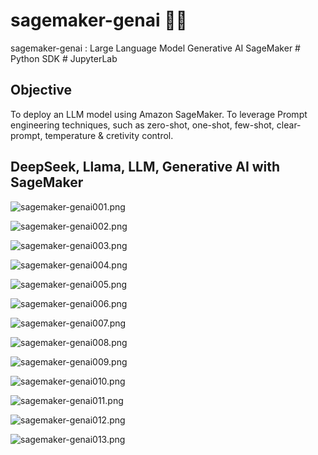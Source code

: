 # sagemaker-genai 🐋🐪
sagemaker-genai : Large Language Model Generative AI SageMaker # Python SDK # JupyterLab


## Objective
To deploy an LLM model using Amazon SageMaker. 
To leverage Prompt engineering techniques, 
such as zero-shot, one-shot, few-shot, clear-prompt, temperature & cretivity control.


## DeepSeek, Llama, LLM, Generative AI with SageMaker

![sagemaker-genai001.png](./media/sagemaker-genai001.png)

![sagemaker-genai002.png](./media/sagemaker-genai002.png)

![sagemaker-genai003.png](./media/sagemaker-genai003.png)

![sagemaker-genai004.png](./media/sagemaker-genai004.png)

![sagemaker-genai005.png](./media/sagemaker-genai005.png)

![sagemaker-genai006.png](./media/sagemaker-genai006.png)

![sagemaker-genai007.png](./media/sagemaker-genai007.png)

![sagemaker-genai008.png](./media/sagemaker-genai008.png)

![sagemaker-genai009.png](./media/sagemaker-genai009.png)

![sagemaker-genai010.png](./media/sagemaker-genai010.png)

![sagemaker-genai011.png](./media/sagemaker-genai011.png)

![sagemaker-genai012.png](./media/sagemaker-genai012.png)

![sagemaker-genai013.png](./media/sagemaker-genai013.png)

